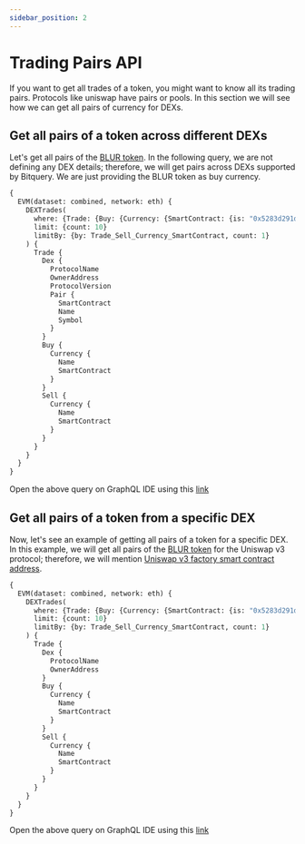 ```yaml
---
sidebar_position: 2
---
```


# Trading Pairs API

If you want to get all trades of a token, you might want to know all its trading pairs.
Protocols like uniswap have pairs or pools. In this section we will see how we can get all pairs of currency for DEXs.

## Get all pairs of a token across different DEXs

Let's get all pairs of the [BLUR token](https://explorer.bitquery.io/ethereum/token/0x5283d291dbcf85356a21ba090e6db59121208b44). In the following query, we are not defining any DEX details; therefore, we will get pairs across DEXs supported by Bitquery.
We are just providing the BLUR token as buy currency.

```graphql
{
  EVM(dataset: combined, network: eth) {
    DEXTrades(
      where: {Trade: {Buy: {Currency: {SmartContract: {is: "0x5283d291dbcf85356a21ba090e6db59121208b44"}}}}}
      limit: {count: 10}
      limitBy: {by: Trade_Sell_Currency_SmartContract, count: 1}
    ) {
      Trade {
        Dex {
          ProtocolName
          OwnerAddress
          ProtocolVersion
          Pair {
            SmartContract
            Name
            Symbol
          }
        }
        Buy {
          Currency {
            Name
            SmartContract
          }
        }
        Sell {
          Currency {
            Name
            SmartContract
          }
        }
      }
    }
  }
}

```
Open the above query on GraphQL IDE using this [link](https://graphql.bitquery.io/ide/Pair-tokens-for-BLUR-token-for-all-DEXs_1)

## Get all pairs of a token from a specific DEX

Now, let's see an example of getting all pairs of a token for a specific DEX. In this example, we will get all pairs of the [BLUR token](https://explorer.bitquery.io/ethereum/token/0x5283d291dbcf85356a21ba090e6db59121208b44) for the Uniswap v3 protocol; therefore, we will mention [Uniswap v3 factory smart contract address](https://explorer.bitquery.io/ethereum/smart_contract/0x1f98431c8ad98523631ae4a59f267346ea31f984/transactions).

```graphql
{
  EVM(dataset: combined, network: eth) {
    DEXTrades(
      where: {Trade: {Buy: {Currency: {SmartContract: {is: "0x5283d291dbcf85356a21ba090e6db59121208b44"}}}, Dex: {OwnerAddress: {is: "0x1f98431c8ad98523631ae4a59f267346ea31f984"}}}}
      limit: {count: 10}
      limitBy: {by: Trade_Sell_Currency_SmartContract, count: 1}
    ) {
      Trade {
        Dex {
          ProtocolName
          OwnerAddress
        }
        Buy {
          Currency {
            Name
            SmartContract
          }
        }
        Sell {
          Currency {
            Name
            SmartContract
          }
        }
      }
    }
  }
}
```

Open the above query on GraphQL IDE using this [link](
https://graphql.bitquery.io/ide/pairs-of-blur-token-new-dataset_1)
